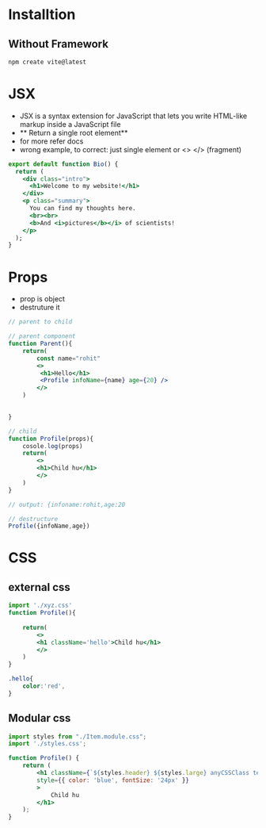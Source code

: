 # Installtion
## Without Framework 
```bash
npm create vite@latest
```

# JSX 
- JSX is a syntax extension for JavaScript that lets you write HTML-like markup inside a JavaScript file
- ** Return a single root element**
- for more refer docs
- wrong example, to correct: just single element or <> </> (fragment)
```jsx
export default function Bio() {
  return (
    <div class="intro">
      <h1>Welcome to my website!</h1>
    </div>
    <p class="summary">
      You can find my thoughts here.
      <br><br>
      <b>And <i>pictures</b></i> of scientists!
    </p>
  );
}

```

# Props
- prop is object 
- destruture it
```jsx
// parent to child

// parent component
function Parent(){
    return(
        const name="rohit"
        <>
         <h1>Hello</h1>
         <Profile infoName={name} age={20} />
        </>
    )
   

}

// child
function Profile(props){
    cosole.log(props)
    return(
        <>
        <h1>Child hu</h1>
        </>
    )
}

// output: {infoname:rohit,age:20

// destructure
Profile({infoName,age})
```


# CSS
## external css
```jsx
import './xyz.css'
function Profile(){
    
    return(
        <>
        <h1 className='hello'>Child hu</h1>
        </>
    )
}

```

```css
.hello{
    color:'red',
}

```

## Modular css

```jsx
import styles from "./Item.module.css";
import './styles.css';

function Profile() {
    return (
        <h1 className={`${styles.header} ${styles.large} anyCSSClass text-blue-500 text-xl`}
        style={{ color: 'blue', fontSize: '24px' }}
        >
            Child hu
        </h1>
    );
}

```
